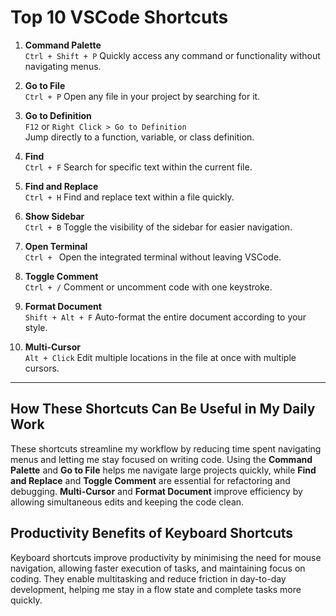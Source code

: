 # Top 10 VSCode Shortcuts

1. **Command Palette**  
   `Ctrl + Shift + P`
   Quickly access any command or functionality without navigating menus.

2. **Go to File**  
   `Ctrl + P`
   Open any file in your project by searching for it.

3. **Go to Definition**  
   `F12` or `Right Click > Go to Definition`  
   Jump directly to a function, variable, or class definition.

4. **Find**  
   `Ctrl + F`
   Search for specific text within the current file.

5. **Find and Replace**  
   `Ctrl + H`
   Find and replace text within a file quickly.

6. **Show Sidebar**  
   `Ctrl + B`
   Toggle the visibility of the sidebar for easier navigation.

7. **Open Terminal**  
   `Ctrl + `
   Open the integrated terminal without leaving VSCode.

8. **Toggle Comment**  
   `Ctrl + /`
   Comment or uncomment code with one keystroke.

9. **Format Document**  
   `Shift + Alt + F`
   Auto-format the entire document according to your style.

10. **Multi-Cursor**  
    `Alt + Click`
    Edit multiple locations in the file at once with multiple cursors.

---

## How These Shortcuts Can Be Useful in My Daily Work

These shortcuts streamline my workflow by reducing time spent navigating menus and letting me stay focused on writing code. Using the **Command Palette** and **Go to File** helps me navigate large projects quickly, while **Find and Replace** and **Toggle Comment** are essential for refactoring and debugging. **Multi-Cursor** and **Format Document** improve efficiency by allowing simultaneous edits and keeping the code clean.

## Productivity Benefits of Keyboard Shortcuts

Keyboard shortcuts improve productivity by minimising the need for mouse navigation, allowing faster execution of tasks, and maintaining focus on coding. They enable multitasking and reduce friction in day-to-day development, helping me stay in a flow state and complete tasks more quickly.
